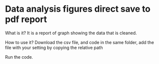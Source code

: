 # Data analysis figures direct save to pdf report

What is it?
It is a report of graph showing the data that is cleaned.

How to use it?
Download the csv file, and code in the same folder, add the file with your setting by copying the relative path

Run the code.
